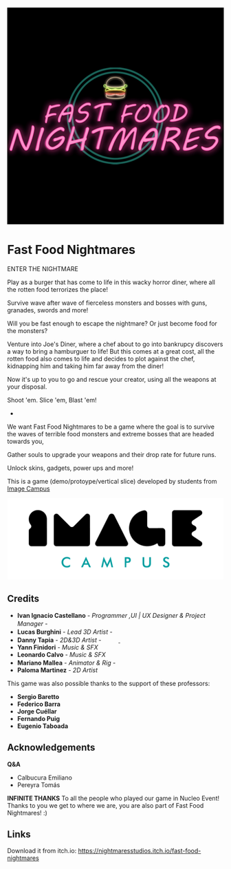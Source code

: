<p align="center">
<img src="logo.gif" alt="Fast Food Nightmares"/>
</p>

# Fast Food Nightmares

ENTER THE NIGHTMARE

Play as a burger that has come to life in this wacky horror diner, where all the rotten food terrorizes the place! 

Survive wave after wave of fierceless monsters and bosses with guns, granades, swords and more!

Will you be fast enough to escape the nightmare? Or just become food for the monsters?



Venture into Joe's Diner, where a chef about to go into bankrupcy discovers a way to bring a hamburguer to life!
But this comes at a great cost, all the rotten food also comes to life and decides to plot against the chef, kidnapping him and 
taking him far away from the diner! 

Now it's up to you to go and rescue your creator, using all the weapons at your disposal. 

Shoot 'em.
Slice 'em,
Blast 'em!

-

We want Fast Food Nightmares to be a game where the goal is to survive the waves of terrible food monsters and extreme bosses that are headed towards you,

Gather souls to upgrade your weapons and their drop rate for future runs.

Unlock skins, gadgets, power ups and more!

 

This is a game (demo/protoype/vertical slice) developed by students from <a href="https://www.imagecampus.edu.ar/">Image Campus</a>

<p align="center">
  <a href="https://www.imagecampus.edu.ar/">
    <img src="logo-image-campus.png" alt="Image Campus"/>
  </a> 
</p>


## Credits

- **Ivan Ignacio Castellano** - *Programmer ,UI | UX Designer & Project Manager* - <a href="https://www.linkedin.com/in/ivanignaciocastellano/"><img height="16" width="16" src="https://unpkg.com/simple-icons@latest/icons/linkedin.svg" /></a><img height="16" width="16" href=" https://github.com/insanefury"  src="https://unpkg.com/simple-icons@latest/icons/github.svg" /></a>
- **Lucas Burghini** - *Lead 3D Artist* - <a href="https://www.artstation.com/lucasburghini"><img height="16" width="16" src="https://unpkg.com/simple-icons@latest/icons/artstation.svg" /></a>
- **Danny Tapia** - *2D&3D Artist* - <a href="https://www.facebook.com/donny.tapia12"><img height="16" width="16" src="https://unpkg.com/simple-icons@latest/icons/facebook.svg" /></a> <a href="https://www.behance.net/dannytapiaef38"><img height="16" width="16" src="https://unpkg.com/simple-icons@latest/icons/behance.svg" /> </a> <a href="https://www.artstation.com/shock20"><img height="16" width="16" src="https://unpkg.com/simple-icons@latest/icons/artstation.svg" /></a>
- **Yann Finidori** - *Music & SFX* 
- **Leonardo Calvo** - *Music & SFX*
- **Mariano Mallea** - *Animator & Rig* -  <a href="https://www.facebook.com/Wally144"><img height="16" width="16" src="https://unpkg.com/simple-icons@latest/icons/facebook.svg" /></a> <a href="https://www.artstation.com/wallymallea"><img height="16" width="16" src="https://unpkg.com/simple-icons@latest/icons/artstation.svg" /></a>
- **Paloma Martinez** - *2D Artist* 

This game was also possible thanks to the support of these professors:

- **Sergio Baretto**
- **Federico Barra**
- **Jorge Cuéllar**
- **Fernando Puig**
- **Eugenio Taboada**


## Acknowledgements

**Q&A**
- Calbucura Emiliano
- Pereyra Tomás

**INFINITE THANKS**
To all the people who played our game in Nucleo Event!
Thanks to you we get to where we are, you are also part of Fast Food Nightmares! :)


## Links

Download it from itch.io: https://nightmaresstudios.itch.io/fast-food-nightmares
